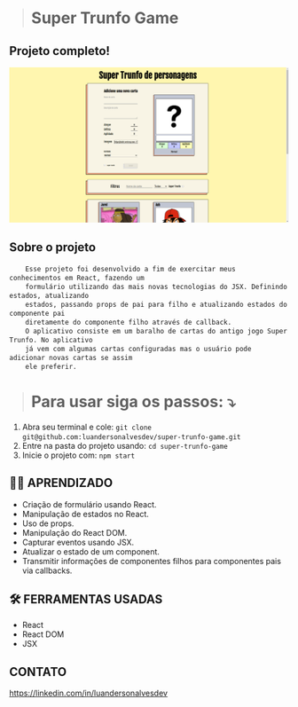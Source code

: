 ># Super Trunfo Game

## Projeto completo!

![preview](./src/assets/github/preview.png)

## Sobre o projeto
        Esse projeto foi desenvolvido a fim de exercitar meus conhecimentos em React, fazendo um
        formulário utilizando das mais novas tecnologias do JSX. Definindo estados, atualizando
        estados, passando props de pai para filho e atualizando estados do componente pai 
        diretamente do componente filho através de callback.
        O aplicativo consiste em um baralho de cartas do antigo jogo Super Trunfo. No aplicativo
        já vem com algumas cartas configuradas mas o usuário pode adicionar novas cartas se assim
        ele preferir.

># Para usar siga os passos: ⤵
1. Abra seu terminal e cole: ```git clone git@github.com:luandersonalvesdev/super-trunfo-game.git```
2. Entre na pasta do projeto usando: ```cd super-trunfo-game```
3. Inicie o projeto com: ```npm start```

## 👨‍💻 APRENDIZADO
- Criação de formulário usando React.
- Manipulação de estados no React.
- Uso de props.
- Manipulação do React DOM.
- Capturar eventos usando JSX.
- Atualizar o estado de um component.
- Transmitir informações de componentes filhos para componentes pais via callbacks.

## 🛠️ FERRAMENTAS USADAS 
- React
- React DOM
- JSX

## CONTATO

https://linkedin.com/in/luandersonalvesdev
